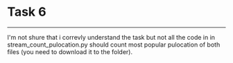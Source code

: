 # Task 6
____
I'm not shure that i correvly understand the task but not all the code in in stream_count_pulocation.py should count most popular pulocation of both files (you need to download it to the folder).

